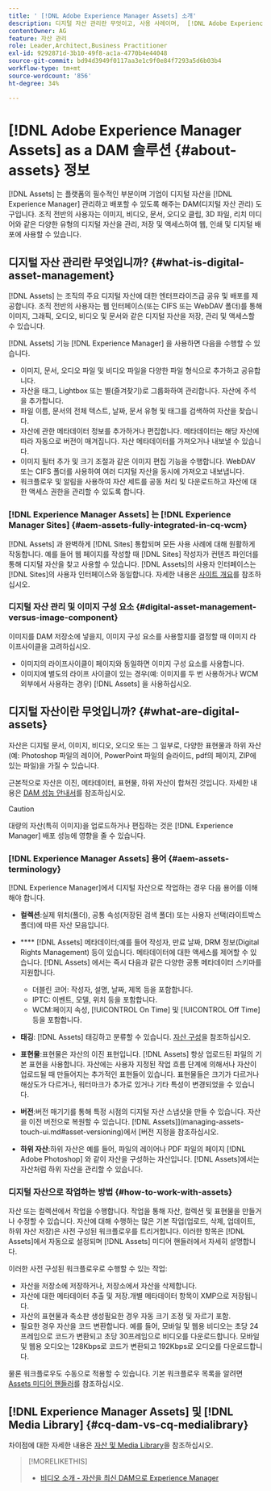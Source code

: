 ```yaml
---
title: ' [!DNL Adobe Experience Manager Assets] 소개'
description: 디지털 자산 관리란 무엇이고, 사용 사례이며,  [!DNL Adobe Experience Manager Asset] 오퍼링을 제공하는지 알아봅니다.
contentOwner: AG
feature: 자산 관리
role: Leader,Architect,Business Practitioner
exl-id: 9292871d-3b10-49f8-ac1a-4770b4e44048
source-git-commit: bd94d3949f0117aa3e1c9f0e84f7293a5d6b03b4
workflow-type: tm+mt
source-wordcount: '856'
ht-degree: 34%

---
```


# [!DNL Adobe Experience Manager Assets] as a DAM 솔루션 {#about-assets} 정보

[!DNL Assets] 는 플랫폼의 필수적인 부분이며 기업이 디지털 자산을  [!DNL Experience Manager] 관리하고 배포할 수 있도록 해주는 DAM(디지털 자산 관리) 도구입니다. 조직 전반의 사용자는 이미지, 비디오, 문서, 오디오 클립, 3D 파일, 리치 미디어와 같은 다양한 유형의 디지털 자산을 관리, 저장 및 액세스하여 웹, 인쇄 및 디지털 배포에 사용할 수 있습니다.

## 디지털 자산 관리란 무엇입니까? {#what-is-digital-asset-management}

[!DNL Assets] 는 조직의 주요 디지털 자산에 대한 엔터프라이즈급 공유 및 배포를 제공합니다. 조직 전반의 사용자는 웹 인터페이스(또는 CIFS 또는 WebDAV 폴더)를 통해 이미지, 그래픽, 오디오, 비디오 및 문서와 같은 디지털 자산을 저장, 관리 및 액세스할 수 있습니다.

[!DNL Assets] 기능 [!DNL Experience Manager] 을 사용하면 다음을 수행할 수 있습니다.

* 이미지, 문서, 오디오 파일 및 비디오 파일을 다양한 파일 형식으로 추가하고 공유합니다.
* 자산을 태그, Lightbox 또는 별(즐겨찾기)로 그룹화하여 관리합니다. 자산에 주석을 추가합니다.
* 파일 이름, 문서의 전체 텍스트, 날짜, 문서 유형 및 태그를 검색하여 자산을 찾습니다.
* 자산에 관한 메타데이터 정보를 추가하거나 편집합니다. 메타데이터는 해당 자산에 따라 자동으로 버전이 매겨집니다. 자산 메타데이터를 가져오거나 내보낼 수 있습니다.
* 이미지 필터 추가 및 크기 조절과 같은 이미지 편집 기능을 수행합니다. WebDAV 또는 CIFS 폴더를 사용하여 여러 디지털 자산을 동시에 가져오고 내보냅니다.
* 워크플로우 및 알림을 사용하여 자산 세트를 공동 처리 및 다운로드하고 자산에 대한 액세스 권한을 관리할 수 있도록 합니다.

### [!DNL Experience Manager Assets] 는  [!DNL Experience Manager Sites] {#aem-assets-fully-integrated-in-cq-wcm}

[!DNL Assets] 과 완벽하게  [!DNL Sites] 통합되며 모든 사용 사례에 대해 원활하게 작동합니다. 예를 들어 웹 페이지를 작성할 때 [!DNL Sites] 작성자가 컨텐츠 파인더를 통해 디지털 자산을 찾고 사용할 수 있습니다. [!DNL Assets]의 사용자 인터페이스는 [!DNL Sites]의 사용자 인터페이스와 동일합니다. 자세한 내용은 [사이트 개요](/help/sites-authoring/qg-page-authoring.md)를 참조하십시오.

<!-- TBD: Update image for branding 

![screen_shot_2012-04-17at15946pm](assets/screen_shot_2012-04-17at15946pm.png) ![screen_shot_2012-04-17at20100pm](assets/screen_shot_2012-04-17at20100pm.png)

Assets managed within [!DNL Experience Manager] DAM can then be accessed via the content finder of WCM:

![screen_shot_2012-04-17at20214pm](assets/screen_shot_2012-04-17at20214pm.png) -->

### 디지털 자산 관리 및 이미지 구성 요소 {#digital-asset-management-versus-image-component}

이미지를 DAM 저장소에 넣을지, 이미지 구성 요소를 사용할지를 결정할 때 이미지 라이프사이클을 고려하십시오.

* 이미지의 라이프사이클이 페이지와 동일하면 이미지 구성 요소를 사용합니다.
* 이미지에 별도의 라이프 사이클이 있는 경우(예: 이미지를 두 번 사용하거나 WCM 외부에서 사용하는 경우) [!DNL Assets] 을 사용하십시오.

## 디지털 자산이란 무엇입니까? {#what-are-digital-assets}

자산은 디지털 문서, 이미지, 비디오, 오디오 또는 그 일부로, 다양한 표현물과 하위 자산(예: Photoshop 파일의 레이어, PowerPoint 파일의 슬라이드, pdf의 페이지, ZIP에 있는 파일)을 가질 수 있습니다.

근본적으로 자산은 이진, 메타데이터, 표현물, 하위 자산이 합쳐진 것입니다. 자세한 내용은 [DAM 성능 안내서](/help/sites-deploying/assets-performance-sizing.md)를 참조하십시오.

>[!CAUTION]
>
>대량의 자산(특히 이미지)을 업로드하거나 편집하는 것은 [!DNL Experience Manager] 배포 성능에 영향을 줄 수 있습니다.

### [!DNL Experience Manager Assets] 용어  {#aem-assets-terminology}

[!DNL Experience Manager]에서 디지털 자산으로 작업하는 경우 다음 용어를 이해해야 합니다.

* **컬렉션**:실제 위치(폴더), 공통 속성(저장된 검색 폴더) 또는 사용자 선택(라이트박스 폴더)에 따른 자산 모음입니다.

* **** [!DNL Assets] 메타데이터;예를 들어 작성자, 만료 날짜, DRM 정보(Digital Rights Management) 등이 있습니다. 메타데이터에 대한 액세스를 제어할 수 있습니다. [!DNL Assets] 에서는 즉시 다음과 같은 다양한 공통 메타데이터 스키마를 지원합니다.

   * 더블린 코어: 작성자, 설명, 날짜, 제목 등을 포함합니다.
   * IPTC: 이벤트, 모델, 위치 등을 포함합니다.
   * WCM:페이지 속성, [!UICONTROL On Time] 및 [!UICONTROL Off Time] 등을 포함합니다.

* **태깅**: [!DNL Assets] 태깅하고 분류할 수 있습니다. [자산 구성](/help/assets/organize-assets.md)을 참조하십시오.

* **표현물**:표현물은 자산의 이진 표현입니다. [!DNL Assets] 항상 업로드된 파일의 기본 표현을 사용합니다. 자산에는 사용자 지정된 작업 흐름 단계에 의해서나 자산이 업로드될 때 만들어지는 추가적인 표현들이 있습니다. 표현물들은 크기가 다르거나 해상도가 다르거나, 워터마크가 추가로 있거나 기타 특성이 변경되었을 수 있습니다.

* **버전**:버전 매기기를 통해 특정 시점의 디지털 자산 스냅샷을 만들 수 있습니다. 자산을 이전 버전으로 복원할 수 있습니다.  [!DNL Assets]](managing-assets-touch-ui.md#asset-versioning)에서 [버전 지정을 참조하십시오.

* **하위 자산**:하위 자산은 예를 들어, 파일의 레이어나 PDF 파일의 페이지 [!DNL Adobe Photoshop] 와 같이 자산을 구성하는 자산입니다. [!DNL Assets]에서는 자산처럼 하위 자산을 관리할 수 있습니다.

### 디지털 자산으로 작업하는 방법 {#how-to-work-with-assets}

자산 또는 컬렉션에서 작업을 수행합니다. 작업을 통해 자산, 컬렉션 및 표현물을 만들거나 수정할 수 있습니다. 자산에 대해 수행하는 많은 기본 작업(업로드, 삭제, 업데이트, 하위 자산 저장)은 사전 구성된 워크플로우를 트리거합니다. 이러한 항목은 [!DNL Assets]에서 자동으로 설정되며 [!DNL Assets] 미디어 핸들러에서 자세히 설명합니다.

이러한 사전 구성된 워크플로우로 수행할 수 있는 작업:

* 자산을 저장소에 저장하거나, 저장소에서 자산을 삭제합니다.
* 자산에 대한 메타데이터 추출 및 저장.개별 메타데이터 항목이 XMP으로 저장됩니다.
* 자산의 표현물과 축소판 생성필요한 경우 자동 크기 조정 및 자르기 포함.
* 필요한 경우 자산을 코드 변환합니다. 예를 들어, 모바일 및 웹용 비디오는 초당 24프레임으로 코드가 변환되고 초당 30프레임으로 비디오를 다운로드합니다. 모바일 및 웹용 오디오는 128Kbps로 코드가 변환되고 192Kbps로 오디오를 다운로드합니다.

물론 워크플로우도 수동으로 적용할 수 있습니다. 기본 워크플로우 목록을 알려면 [ Assets 미디어 핸들러](media-handlers.md)를 참조하십시오.

## [!DNL Experience Manager Assets] 및 [!DNL Media Library] {#cq-dam-vs-cq-medialibrary}

차이점에 대한 자세한 내용은 [자산 및 Media Library](medialibrary.md)을 참조하십시오.

>[!MORELIKETHIS]
>
>* [비디오 소개 - 자산을 최신 DAM으로 Experience Manager](https://www.youtube.com/watch?v=PBwQqZgC-yo)

